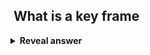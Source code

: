 ## &nbsp;What is a key frame
<details>
<summary><b>Reveal answer</b></summary>
Only specifying the scene at specific instants, in-between frames are generated by interpolation
</details>
